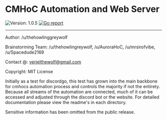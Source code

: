 # CMHoC Automation and Web Server

![Version: 1.0.5](https://img.shields.io/badge/version-1.0.5-brightgreen.svg)
[![Go report](https://goreportcard.com/badge/github.com/cmhoc/backbone)](http://goreportcard.com/report/cmhoc/backbone)

---

Author: /u/thehowlinggreywolf

Brainstorming Team: /u/thehowlingreywolf, /u/AuroraHoC, /u/mrsirofvibe, /u/Spacedude2169

Contact @: verielthewolf@gmail.com

Copyright: MIT License

Initially as a test for discordgo, this test has grown into the main backbone for
cmhocs automation process and controls the majority if not the entirety. Because all streams of the automation are
connected, much of it can be accessed and adjusted through the discord bot or the website.
For detailed documentation please view the readme's in each directory.

Sensitive information has been omitted from the public release.
